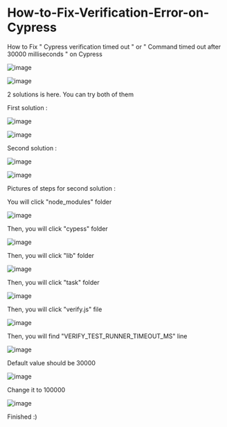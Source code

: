 # How-to-Fix-Verification-Error-on-Cypress

How to Fix  " Cypress verification timed out " or " Command timed out after 30000 milliseconds " on Cypress

![image](https://user-images.githubusercontent.com/89155137/142765200-5f26848d-ae51-4052-a13e-ca1b12f12b65.png)

![image](https://user-images.githubusercontent.com/89155137/142765231-ece30528-c621-4f74-9638-c291bcbf33bf.png)

2 solutions is here. You can try both of them

First solution :

![image](https://user-images.githubusercontent.com/89155137/142765370-84ad7aff-f4d3-4fe0-bdc9-2c8e4353958b.png)

![image](https://user-images.githubusercontent.com/89155137/142766021-c60e0bad-ecd1-4a79-8d5e-7a493d950459.png)

Second solution :

![image](https://user-images.githubusercontent.com/89155137/142765414-a55184ba-554e-4db9-a2f6-5c45d5044c4c.png)

![image](https://user-images.githubusercontent.com/89155137/142765974-136f2151-0c46-4dda-83bd-e7d46f1d2e21.png)

Pictures of steps for second solution :

You will click "node_modules" folder

![image](https://user-images.githubusercontent.com/89155137/142765524-9ee360e9-541f-4521-af25-4c59acb7319e.png)

Then, you will click "cypess" folder

![image](https://user-images.githubusercontent.com/89155137/142765604-bcc790ac-a859-4828-a505-342ad1ba5122.png)

Then, you will click "lib" folder

![image](https://user-images.githubusercontent.com/89155137/142765627-883b2937-1829-43e6-b9d0-5d842e4e7224.png)

Then, you will click "task" folder

![image](https://user-images.githubusercontent.com/89155137/142765659-61ea5fe6-21c9-42e4-a80c-a520d2c04bbe.png)

Then, you will click "verify.js" file

![image](https://user-images.githubusercontent.com/89155137/142765679-885eb756-9019-42f1-805d-f2bf21816a30.png)

Then, you will find "VERIFY_TEST_RUNNER_TIMEOUT_MS" line

![image](https://user-images.githubusercontent.com/89155137/142765782-690821a5-0ce0-424c-ba76-80854875a76b.png)

Default value should be 30000

![image](https://user-images.githubusercontent.com/89155137/142765941-4ebe8d57-3ad0-46f8-8539-ad81f7e772b9.png)

Change it to 100000

![image](https://user-images.githubusercontent.com/89155137/142765827-c87a0345-6f82-42e2-85be-3405ab5add08.png)

Finished :)
